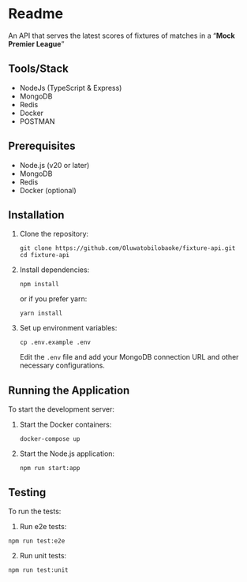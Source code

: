 # Readme


An API that serves the latest scores of fixtures of matches in a “**Mock Premier League**”

## Tools/Stack

- NodeJs (TypeScript & Express) 
- MongoDB
- Redis
- Docker
- POSTMAN

## Prerequisites

- Node.js (v20 or later)
- MongoDB
- Redis
- Docker (optional)

## Installation

1. Clone the repository:
   ```
   git clone https://github.com/Oluwatobilobaoke/fixture-api.git
   cd fixture-api
   ```

2. Install dependencies:
   ```
   npm install
   ```
   or if you prefer yarn:
   ```
   yarn install
   ```

3. Set up environment variables:
   ```
   cp .env.example .env
   ```
   Edit the `.env` file and add your MongoDB connection URL and other necessary configurations.

## Running the Application

To start the development server:

1. Start the Docker containers:
   ```
   docker-compose up
   ```

2. Start the Node.js application:
   ```
   npm run start:app
   ```

## Testing

To run the tests:

1. Run e2e tests:
```
npm run test:e2e
```

2. Run unit tests:
```
npm run test:unit
```





